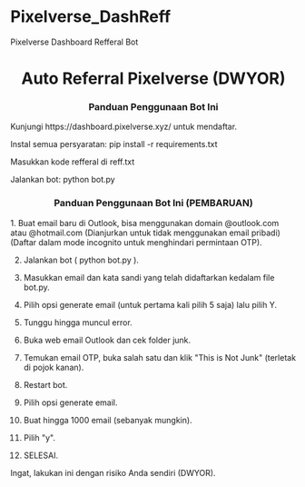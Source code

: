 # Pixelverse_DashReff
Pixelverse Dashboard Refferal Bot
<h1 align="center">Auto Referral Pixelverse (DWYOR)</h1>
<h3 align="center">Panduan Penggunaan Bot Ini</h3>
Kunjungi https://dashboard.pixelverse.xyz/ untuk mendaftar.

Instal semua persyaratan: pip install -r requirements.txt

Masukkan kode refferal di reff.txt

Jalankan bot: python bot.py

<h3 align="center">Panduan Penggunaan Bot Ini (PEMBARUAN)</h3>
1. Buat email baru di Outlook, bisa menggunakan domain @outlook.com atau @hotmail.com (Dianjurkan untuk tidak menggunakan email pribadi) (Daftar dalam mode incognito untuk menghindari permintaan OTP).

2. Jalankan bot ( python bot.py ).

3. Masukkan email dan kata sandi yang telah didaftarkan kedalam file bot.py.

4. Pilih opsi generate email (untuk pertama kali pilih 5 saja) lalu pilih Y.

6. Tunggu hingga muncul error.

7. Buka web email Outlook dan cek folder junk.

8. Temukan email OTP, buka salah satu dan klik "This is Not Junk" (terletak di pojok kanan).

9. Restart bot.

10. Pilih opsi generate email.

11. Buat hingga 1000 email (sebanyak mungkin).


12. Pilih "y".

13. SELESAI.

Ingat, lakukan ini dengan risiko Anda sendiri (DWYOR).

